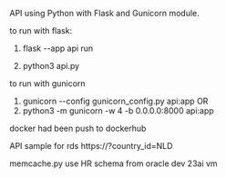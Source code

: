 API using Python with Flask and Gunicorn module.

to run with flask:
1. flask --app api run
   
2. python3 api.py

to run with gunicorn
1. gunicorn --config gunicorn_config.py api:app   OR
2. python3 -m gunicorn -w 4 -b 0.0.0.0:8000 api:app

docker had been push to dockerhub

API sample for rds
https://<URL>?country_id=NLD

memcache.py use HR schema from oracle dev 23ai vm
